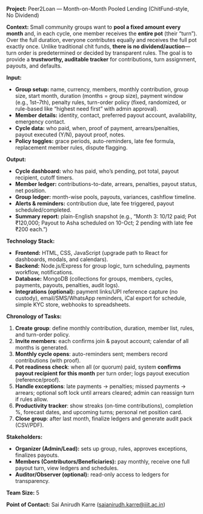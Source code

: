 **Project:** Peer2Loan — Month-on-Month Pooled Lending (ChitFund-style, No Dividend)

**Context:**
Small community groups want to **pool a fixed amount every month** and, in each cycle, one member receives the **entire pot** (their “turn”). Over the full duration, everyone contributes equally and receives the full pot exactly once. Unlike traditional chit funds, **there is no dividend/auction**—turn order is predetermined or decided by transparent rules. The goal is to provide a **trustworthy, auditable tracker** for contributions, turn assignment, payouts, and defaults.

**Input:**

* **Group setup:** name, currency, members, monthly contribution, group size, start month, duration (months = group size), payment window (e.g., 1st–7th), penalty rules, turn-order policy (fixed, randomized, or rule-based like “highest need first” with admin approval).
* **Member details:** identity, contact, preferred payout account, availability, emergency contact.
* **Cycle data:** who paid, when, proof of payment, arrears/penalties, payout executed (Y/N), payout proof, notes.
* **Policy toggles:** grace periods, auto-reminders, late fee formula, replacement member rules, dispute flagging.

**Output:**

* **Cycle dashboard:** who has paid, who’s pending, pot total, payout recipient, cutoff timers.
* **Member ledger:** contributions-to-date, arrears, penalties, payout status, net position.
* **Group ledger:** month-wise pools, payouts, variances, cashflow timeline.
* **Alerts & reminders:** contribution due, late fee triggered, payout scheduled/completed.
* **Summary report:** plain-English snapshot (e.g., “Month 3: 10/12 paid; Pot ₹120,000; Payout to Asha scheduled on 10-Oct; 2 pending with late fee ₹200 each.”)

**Technology Stack:**

* **Frontend:** HTML, CSS, JavaScript (upgrade path to React for dashboards, modals, and calendars).
* **Backend:** Node.js/Express for group logic, turn scheduling, payments workflow, notifications.
* **Database:** MongoDB (collections for groups, members, cycles, payments, payouts, penalties, audit logs).
* **Integrations (optional):** payment links/UPI reference capture (no custody), email/SMS/WhatsApp reminders, iCal export for schedule, simple KYC store, webhooks to spreadsheets.

**Chronology of Tasks:**

1. **Create group**: define monthly contribution, duration, member list, rules, and turn-order policy.
2. **Invite members**: each confirms join & payout account; calendar of all months is generated.
3. **Monthly cycle opens**: auto-reminders sent; members record contributions (with proof).
4. **Pot readiness check**: when all (or quorum) paid, system **confirms payout recipient for this month** per turn order; logs payout execution (reference/proof).
5. **Handle exceptions**: late payments → penalties; missed payments → arrears; optional soft lock until arrears cleared; admin can reassign turn if rules allow.
6. **Productivity tracker**: show streaks (on-time contributions), completion %, forecast dates, and upcoming turns; personal net position card.
7. **Close group**: after last month, finalize ledgers and generate audit pack (CSV/PDF).

**Stakeholders:**

* **Organizer (Admin/Lead):** sets up group, rules, approves exceptions, finalizes payouts.
* **Members (Contributors/Beneficiaries):** pay monthly, receive one full payout turn, view ledgers and schedules.
* **Auditor/Observer (optional):** read-only access to ledgers for transparency.

**Team Size:** 5

**Point of Contact:** Sai Anirudh Karre (saianirudh.karre@iiit.ac.in)
